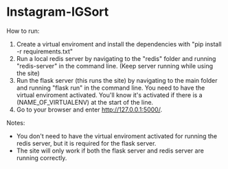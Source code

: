 # Instagram-IGSort

How to run:

1. Create a virtual enviroment and install the dependencies with "pip install -r requirements.txt"
2. Run a local redis server by navigating to the "redis" folder and running "redis-server" in the command line. (Keep server running while using the site)
3. Run the flask server (this runs the site) by navigating to the main folder and running "flask run" in the command line. You need to have the virtual enviroment activated. You'll know it's activated if there is a (NAME_OF_VIRTUALENV) at the start of the line.
4. Go to your browser and enter http://127.0.0.1:5000/.

Notes:
- You don't need to have the virtual enviroment activated for running the redis server, but it is required for the flask server.
- The site will only work if both the flask server and redis server are running correctly.
